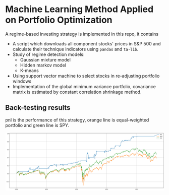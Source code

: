 # Machine Learning Method Applied on Portfolio Optimization

A regime-based investing strategy is implemented in this repo, it contains

- A script which downloads all component stocks' prices in S&P 500 and calculate their technique indicators using `pandas` and `ta-lib`.
- Study of regime detection models:
  - Gaussian mixture model
  - Hidden markov model
  - K-means
- Using support vector machine to select stocks in re-adjusting portfolio windows
- Implementation of the global minimum variance portfolio, covariance matrix is estimated by constant correlation shrinkage method.

## Back-testing results

pnl is the performance of this strategy, orange line is equal-weighted portfolio and green line is SPY.

![](docs/pics/backtest2.png)
